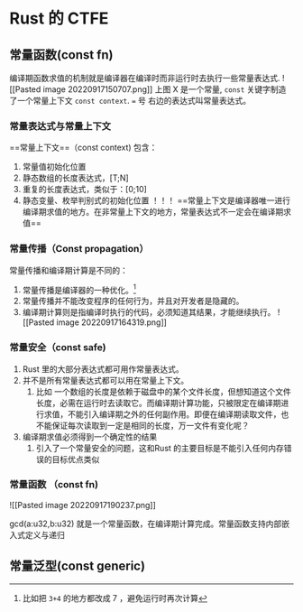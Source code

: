 # Rust 的 CTFE

## 常量函数(const fn)
编译期函数求值的机制就是编译器在编译时而非运行时去执行一些常量表达式.
![[Pasted image 20220917150707.png]]
上图 X 是一个常量, `const` 关键字制造了一个常量上下文 `const context`. 
`=` 号 右边的表达式叫常量表达式。

### 常量表达式与常量上下文
==常量上下文==（const context) 包含：
1. 常量值初始化位置
2. 静态数组的长度表达式，[T;N]
3. 重复的长度表达式，类似于：[0;10]
4. 静态变量、枚举判别式的初始化位置
！！！ ==常量上下文是编译器唯一进行编译期求值的地方。在非常量上下文的地方，常量表达式不一定会在编译期求值==

### 常量传播（Const propagation）
常量传播和编译期计算是不同的：
1. 常量传播是编译器的一种优化。[^1]
2. 常量传播并不能改变程序的任何行为，并且对开发者是隐藏的。
3. 编译期计算则是指编译时执行的代码，必须知道其结果，才能继续执行。
![[Pasted image 20220917164319.png]]

### 常量安全（const safe)
1. Rust 里的大部分表达式都可用作常量表达式。
2. 并不是所有常量表达式都可以用在常量上下文。
	1. 比如 一个数组的长度是依赖于磁盘中的某个文件长度，但想知道这个文件长度，必需在运行时去读取它。而编译期计算功能，只被限定在编译期进行求值，不能引入编译期之外的任何副作用。即便在编译期读取文件，也不能保证每次读取到一定是相同的长度，万一文件有变化呢？
3. 编译期求值必须得到一个确定性的结果
	1. 引入了一个常量安全的问题，这和Rust 的主要目标是不能引入任何内存错误的目标优点类似

### 常量函数 （const fn)
![[Pasted image 20220917190237.png]]

gcd(a:u32,b:u32) 就是一个常量函数，在编译期计算完成。常量函数支持内部嵌入式定义与递归

## 常量泛型(const generic)

[^1]: 比如把 `3+4` 的地方都改成 7 ，避免运行时再次计算